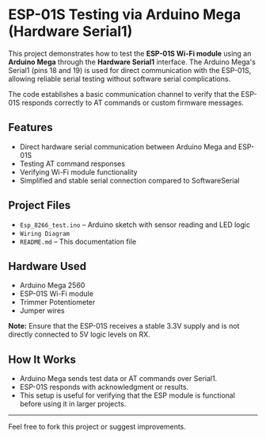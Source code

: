 # ESP-01S Testing via Arduino Mega (Hardware Serial1)

This project demonstrates how to test the **ESP-01S Wi-Fi module** using an **Arduino Mega** through the **Hardware Serial1** interface. The Arduino Mega's Serial1 (pins 18 and 19) is used for direct communication with the ESP-01S, allowing reliable serial testing without software serial complications.

The code establishes a basic communication channel to verify that the ESP-01S responds correctly to AT commands or custom firmware messages.

## Features

- Direct hardware serial communication between Arduino Mega and ESP-01S
- Testing AT command responses
- Verifying Wi-Fi module functionality
- Simplified and stable serial connection compared to SoftwareSerial

##  Project Files

- `Esp_8266_test.ino` – Arduino sketch with sensor reading and LED logic
-  `Wiring Diagram`
- `README.md` – This documentation file

## Hardware Used

- Arduino Mega 2560
- ESP-01S Wi-Fi module
- Trimmer Potentiometer
- Jumper wires

**Note:** Ensure that the ESP-01S receives a stable 3.3V supply and is not directly connected to 5V logic levels on RX.

## How It Works

- Arduino Mega sends test data or AT commands over Serial1.
- ESP-01S responds with acknowledgment or results.
- This setup is useful for verifying that the ESP module is functional before using it in larger projects.

---

Feel free to fork this project or suggest improvements.
